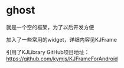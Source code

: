 # ghost
就是一个空的框架，为了以后开发方便

加入了一些常用的widget，详细内容见KJFrame

引用了KJLibrary
GitHub项目地址：https://github.com/kymjs/KJFrameForAndroid

